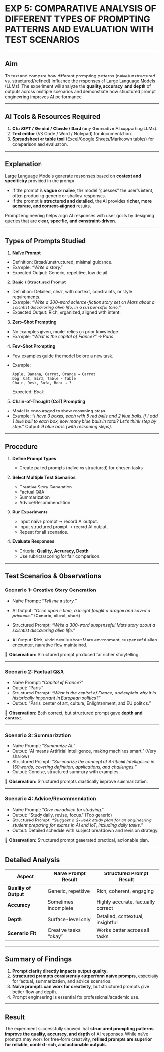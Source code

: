 
# **EXP 5: COMPARATIVE ANALYSIS OF DIFFERENT TYPES OF PROMPTING PATTERNS AND EVALUATION WITH TEST SCENARIOS**

---

## **Aim**

To test and compare how different prompting patterns (naïve/unstructured vs. structured/refined) influence the responses of Large Language Models (LLMs). The experiment will analyze the **quality, accuracy, and depth** of outputs across multiple scenarios and demonstrate how structured prompt engineering improves AI performance.

---

## **AI Tools & Resources Required**

1. **ChatGPT / Gemini / Claude / Bard** (any Generative AI supporting LLMs).
2. **Text editor** (VS Code / Word / Notepad) for documentation.
3. **Spreadsheet or table tool** (Excel/Google Sheets/Markdown tables) for comparison and evaluation.

---

## **Explanation**

Large Language Models generate responses based on **context and specificity** provided in the prompt.

* If the prompt is **vague or naïve**, the model “guesses” the user’s intent, often producing generic or shallow responses.
* If the prompt is **structured and detailed**, the AI provides **richer, more accurate, and context-aligned** results.

Prompt engineering helps align AI responses with user goals by designing queries that are **clear, specific, and constraint-driven**.

---

## **Types of Prompts Studied**

1. **Naïve Prompt**

* Definition: Broad/unstructured, minimal guidance.
* Example: *“Write a story.”*
* Expected Output: Generic, repetitive, low detail.

2. **Basic / Structured Prompt**

* Definition: Detailed, clear, with context, constraints, or style requirements.
* Example: *“Write a 300-word science-fiction story set on Mars about a scientist discovering alien life, in a suspenseful tone.”*
* Expected Output: Rich, organized, aligned with intent.

3. **Zero-Shot Prompting**

* No examples given, model relies on prior knowledge.
* Example: *“What is the capital of France?” → Paris*

4. **Few-Shot Prompting**

* Few examples guide the model before a new task.
* Example:

  ```
  Apple, Banana, Carrot, Orange → Carrot  
  Dog, Cat, Bird, Table → Table  
  Chair, Desk, Sofa, Book → ?  
  ```

  Expected: *Book*

5. **Chain-of-Thought (CoT) Prompting**

* Model is encouraged to show reasoning steps.
* Example:
  *“I have 3 boxes, each with 5 red balls and 2 blue balls. If I add 1 blue ball to each box, how many blue balls in total? Let’s think step by step.”*
  Output: *9 blue balls (with reasoning steps).*

---

## **Procedure**

1. **Define Prompt Types**

   * Create paired prompts (naïve vs structured) for chosen tasks.

2. **Select Multiple Test Scenarios**

   * Creative Story Generation
   * Factual Q\&A
   * Summarization
   * Advice/Recommendation

3. **Run Experiments**

   * Input naïve prompt → record AI output.
   * Input structured prompt → record AI output.
   * Repeat for all scenarios.

4. **Evaluate Responses**

   * Criteria: **Quality, Accuracy, Depth**
   * Use rubrics/scoring for fair comparison.

---

## **Test Scenarios & Observations**

### **Scenario 1: Creative Story Generation**

* Naïve Prompt: *“Tell me a story.”*

* AI Output: *“Once upon a time, a knight fought a dragon and saved a princess.”* (Generic, cliché, short)

* Structured Prompt: *“Write a 300-word suspenseful Mars story about a scientist discovering alien life.”*

* AI Output: Rich, vivid details about Mars environment, suspenseful alien encounter, narrative flow maintained.

🔹 **Observation:** Structured prompt produced far richer storytelling.

---

### **Scenario 2: Factual Q\&A**

* Naïve Prompt: *“Capital of France?”*
* Output: “Paris.”
* Structured Prompt: *“What is the capital of France, and explain why it is historically important in European politics?”*
* Output: “Paris, center of art, culture, Enlightenment, and EU politics.”

🔹 **Observation:** Both correct, but structured prompt gave **depth and context**.

---

### **Scenario 3: Summarization**

* Naïve Prompt: *“Summarize AI.”*
* Output: “AI means Artificial Intelligence, making machines smart.” (Very shallow)
* Structured Prompt: *“Summarize the concept of Artificial Intelligence in 150 words, covering definition, applications, and challenges.”*
* Output: Concise, structured summary with examples.

🔹 **Observation:** Structured prompts drastically improve summarization.

---

### **Scenario 4: Advice/Recommendation**

* Naïve Prompt: *“Give me advice for studying.”*
* Output: “Study daily, revise, focus.” (Too generic)
* Structured Prompt: *“Suggest a 2-week study plan for an engineering student preparing for exams in AI and IoT, including daily tasks.”*
* Output: Detailed schedule with subject breakdown and revision strategy.

🔹 **Observation:** Structured prompt generated practical, actionable plan.

---

## **Detailed Analysis**

| **Aspect**            | **Naïve Prompt Result** | **Structured Prompt Result**       |
| --------------------- | ----------------------- | ---------------------------------- |
| **Quality of Output** | Generic, repetitive     | Rich, coherent, engaging           |
| **Accuracy**          | Sometimes incomplete    | Highly accurate, factually correct |
| **Depth**             | Surface-level only      | Detailed, contextual, insightful   |
| **Scenario Fit**      | Creative tasks “okay”   | Works better across all tasks      |

---

## **Summary of Findings**

1. **Prompt clarity directly impacts output quality.**
2. **Structured prompts consistently outperform naïve prompts**, especially for factual, summarization, and advice scenarios.
3. **Naïve prompts can work for creativity**, but structured prompts give better flow and depth.
4. Prompt engineering is essential for professional/academic use.

---

## **Result**

The experiment successfully showed that **structured prompting patterns improve the quality, accuracy, and depth** of AI responses. While naïve prompts may work for free-form creativity, **refined prompts are superior for reliable, context-rich, and actionable outputs**.

